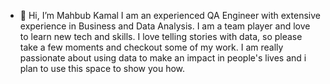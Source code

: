 - 👋 Hi, I’m Mahbub Kamal
I am an experienced QA Engineer with extensive experience in Business and Data Analysis. I am a team player and love to learn new tech and skills.
I love telling stories with data, so please take a few moments and checkout some of my work.
I am really passionate about using data to make an impact in people's lives and i plan to use this space to show you how.
